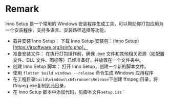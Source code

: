 # Remark
 
Inno Setup 是一个常用的 Windows 安装程序生成工具，可以帮助你打包应用为一个安装程序，支持多语言、安装路径选择等功能。
* 载并安装 Inno Setup： 下载 Inno Setup 安装包：(Inno Setup)[https://jrsoftware.org/isinfo.php]。
* 准备安装文件： 在执行打包操作前，确保 .exe 文件和其他相关资源（如配置文件、DLL 文件、图标等）已经准备好，并放置在一个文件夹中。
* 创建 Inno Setup 脚本： 打开 Inno Setup，创建一个新的脚本文件。
* 使用 `flutter build windows --release` 命令生成 Windows 应用程序
* 在工程目录`build\windows\x64\runner\Release`下创建 ffmpeg 目录，将ffmpeg.exe复制到此目录，
* 在 Inno Setup 脚本中添加代码，见脚本文件`setup.iss`
`
